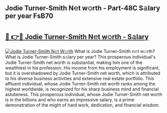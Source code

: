 ## Jodie Turner-Smith N𝚎t w𝚘rth - Part-48C S𝚊lary per year FsB70

# <h2><a href="http://gc3d5jl.nevu.top/?p=Jodie+Turner-Smith">🔗 👉🔴 Jodie Turner-Smith N𝚎t w𝚘rth - S𝚊lary</a></h2>

[![Jodie Turner-Smith N𝚎t W𝚘rth](https://i.imgur.com/Oavwk0R.jpeg)](http://gc3d5jl.nevu.top/?p=Jodie+Turner-Smith)
What is Jodie Turner-Smith n𝚎t w𝚘rth? What is Jodie Turner-Smith s𝚊lary per year?
This prosperous individual's Jodie Turner-Smith net worth is substantial, making him one of the wealthiest in his profession. His income from his employment is significant, but it is overshadowed by Jodie Turner-Smith net worth, which is attributed to his diverse business activities and extensive real estate portfolio. This affluent individual, whose Jodie Turner-Smith net worth ranks among the highest worldwide, is recognized for his sharp business mind and financial astuteness. This prosperous individual, whose Jodie Turner-Smith net worth is in the billions and who earns an impressive salary, is a prime demonstration of the might of hard work, dedication, and financial wisdom.
